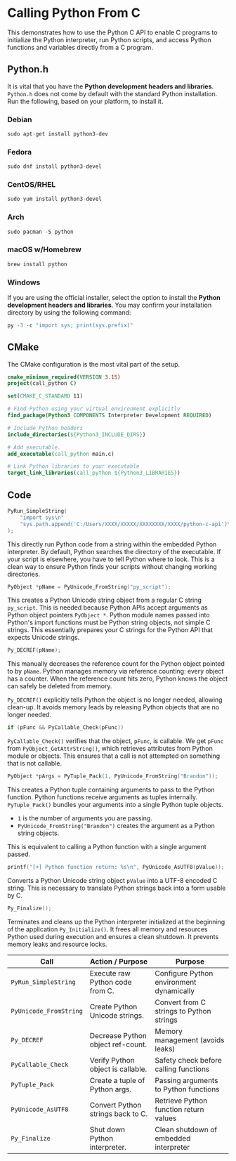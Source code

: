 # Calling Python From C
This demonstrates how to use the Python C API to enable C programs to initialize
the Python interpreter, run Python scripts, and access Python functions and variables
directly from a C program.

## Python.h
It is vital that you have the **Python development headers and libraries**. 
`Python.h` does not come by default with the standard Python installation.
Run the following, based on your platform, to install it.

### Debian
```c++
sudo apt-get install python3-dev
```

### Fedora
```c++
sudo dnf install python3-devel
```

### CentOS/RHEL
```c++
sudo yum install python3-devel
```

### Arch
```c++
sudo pacman -S python
```

### macOS w/Homebrew
```c++
brew install python
```

### Windows
If you are using the official installer, select the option to install the
**Python development headers and libraries**. You may confirm your installation directory
by using the following command:
```c++
py -3 -c "import sys; print(sys.prefix)"
```

## CMake
The CMake configuration is the most vital part of the setup.
```cmake
cmake_minimum_required(VERSION 3.15)
project(call_python C)

set(CMAKE_C_STANDARD 11)

# Find Python using your virtual environment explicitly
find_package(Python3 COMPONENTS Interpreter Development REQUIRED)

# Include Python headers
include_directories(${Python3_INCLUDE_DIRS})

# Add executable.
add_executable(call_python main.c)

# Link Python libraries to your executable
target_link_libraries(call_python ${Python3_LIBRARIES})
```

## Code
```c++
PyRun_SimpleString(
    "import sys\n"
    "sys.path.append('C:/Users/XXXX/XXXXX/XXXXXXXX/XXXX/python-c-api')\n"
);
```
This directly run Python code from a string within the embedded Python interpreter. By default,
Python searches the directory of the executable. If your script is elsewhere, you have to tell
Python where to look. This is a clean way to ensure Python finds your scripts without changing
working directories.

```c++
PyObject *pName = PyUnicode_FromString("py_script");
```
This creates a Python Unicode string object from a regular C string `py_script`.
This is needed because Python APIs accept arguments as Python object pointers `PyObject *`.
Python module names passed into Python's import functions must be Python string objects, not
simple C strings. This essentially prepares your C strings for the Python API that expects
Unicode strings.

```c++
Py_DECREF(pName);
```
This manually decreases the reference count for the Python object pointed to by `pName`.
Python manages memory via reference counting: every object has a counter. When the reference count
hits zero, Python knows the object can safely be deleted from memory.

`Py_DECREF()` explicitly tells Python the object is no longer needed, allowing clean-up. It avoids
memory leads by releasing Python objects that are no longer needed.

```c++
if (pFunc && PyCallable_Check(pFunc))
```
`PyCallable_Check()` verifies that the object, `pFunc`, is callable. We get `pFunc` from 
`PyObject_GetAttrString()`, which retrieves attributes from Python module or objects. This ensures
that a call is not attempted on something that is not callable.

```c++
PyObject *pArgs = PyTuple_Pack(1, PyUnicode_FromString("Brandon"));
```
This creates a Python tuple containing arguments to pass to the Python function. Python functions
receive arguments as tuples internally. `PyTuple_Pack()` bundles your arguments into a single
Python tuple objects.

- `1` is the number of arguments you are passing.
- `PyUnicode_FromString("Brandon")` creates the argument as a Python string objects.

This is equivalent to calling a Python function with a single argument passed.

```c++
printf("[+] Python function return: %s\n", PyUnicode_AsUTF8(pValue));
```
Converts a Python Unicode string object `pValue` into a UTF-8 encoded C string. This is necessary
to translate Python strings back into a form usable by C.

```c++
Py_Finalize();
```
Terminates and cleans up the Python interpreter initialized at the beginning of the application `Py_Initialize()`.
It frees all memory and resources Python used during execution and ensures a clean shutdown. It prevents
memory leaks and resource locks.

| Call                   | Action / Purpose                  | Purpose                                  |
| ---------------------- | --------------------------------- |------------------------------------------|
| `PyRun_SimpleString`   | Execute raw Python code from C.   | Configure Python environment dynamically |
| `PyUnicode_FromString` | Create Python Unicode strings.    | Convert from C strings to Python strings |
| `Py_DECREF`            | Decrease Python object ref-count. | Memory management (avoids leaks)         |
| `PyCallable_Check`     | Verify Python object is callable. | Safety check before calling functions    |
| `PyTuple_Pack`         | Create a tuple of Python args.    | Passing arguments to Python functions    |
| `PyUnicode_AsUTF8`     | Convert Python strings back to C. | Retrieve Python function return values   |
| `Py_Finalize`          | Shut down Python interpreter.     | Clean shutdown of embedded interpreter   |
